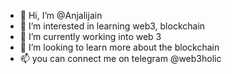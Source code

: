 - 👋 Hi, I’m @Anjalijain
- 👀 I’m interested in learning web3, blockchain
- 🌱 I’m currently working into web 3 
- 💞️ I’m looking to learn more about the blockchain
- 📫 you can connect me on telegram @web3holic

<!---
Anjalijain2/Anjalijain2 is a ✨ special ✨ repository because its `README.md` (this file) appears on your GitHub profile.
You can click the Preview link to take a look at your changes.
--->

